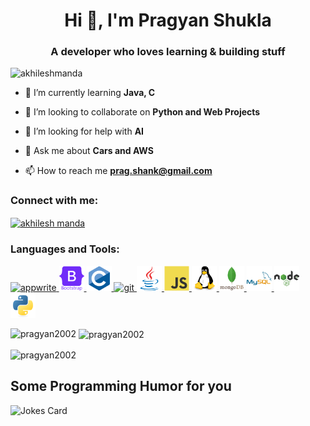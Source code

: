 
<h1 align="center">Hi 👋, I'm Pragyan Shukla</h1>
<h3 align="center">A developer who loves learning & building stuff</h3>

<p align="left"> <img src="https://komarev.com/ghpvc/?username=akhileshmanda&label=Profile%20views&color=0e75b6&style=flat" alt="akhileshmanda" /> </p>

- 🌱 I’m currently learning **Java, C**

- 👯 I’m looking to collaborate on **Python and Web Projects**

- 🤝 I’m looking for help with **AI**

- 💬 Ask me about **Cars and AWS**

- 📫 How to reach me **prag.shank@gmail.com**

<h3 align="left">Connect with me:</h3>
<p align="left">
<a href="[https://linkedin.com/in/akhilesh manda](https://www.linkedin.com/in/pragyan-shukla-14808a206/)" target="blank"><img align="center" src="https://raw.githubusercontent.com/rahuldkjain/github-profile-readme-generator/master/src/images/icons/Social/linked-in-alt.svg" alt="akhilesh manda" height="30" width="40" /></a>

</p>

<h3 align="left">Languages and Tools:</h3>
<p align="left">  <a href="https://appwrite.io" target="_blank" rel="noreferrer"> <img src="https://www.vectorlogo.zone/logos/appwriteio/appwriteio-icon.svg" alt="appwrite" width="40" height="40"/> </a> <a href="https://getbootstrap.com" target="_blank" rel="noreferrer"> <img src="https://raw.githubusercontent.com/devicons/devicon/master/icons/bootstrap/bootstrap-plain-wordmark.svg" alt="bootstrap" width="40" height="40"/> </a> <a href="https://www.cprogramming.com/" target="_blank" rel="noreferrer"> <img src="https://raw.githubusercontent.com/devicons/devicon/master/icons/c/c-original.svg" alt="c" width="40" height="40"/> </a> <a href="https://git-scm.com/" target="_blank" rel="noreferrer"> <img src="https://www.vectorlogo.zone/logos/git-scm/git-scm-icon.svg" alt="git" width="40" height="40"/> </a> <a href="https://www.java.com" target="_blank" rel="noreferrer"> <img src="https://raw.githubusercontent.com/devicons/devicon/master/icons/java/java-original.svg" alt="java" width="40" height="40"/> </a> <a href="https://developer.mozilla.org/en-US/docs/Web/JavaScript" target="_blank" rel="noreferrer"> <img src="https://raw.githubusercontent.com/devicons/devicon/master/icons/javascript/javascript-original.svg" alt="javascript" width="40" height="40"/> </a> <a href="https://www.linux.org/" target="_blank" rel="noreferrer"> <img src="https://raw.githubusercontent.com/devicons/devicon/master/icons/linux/linux-original.svg" alt="linux" width="40" height="40"/> </a> <a href="https://www.mongodb.com/" target="_blank" rel="noreferrer"> <img src="https://raw.githubusercontent.com/devicons/devicon/master/icons/mongodb/mongodb-original-wordmark.svg" alt="mongodb" width="40" height="40"/> </a> <a href="https://www.mysql.com/" target="_blank" rel="noreferrer"> <img src="https://raw.githubusercontent.com/devicons/devicon/master/icons/mysql/mysql-original-wordmark.svg" alt="mysql" width="40" height="40"/> </a> <a href="https://nodejs.org" target="_blank" rel="noreferrer"> <img src="https://raw.githubusercontent.com/devicons/devicon/master/icons/nodejs/nodejs-original-wordmark.svg" alt="nodejs" width="40" height="40"/> </a> <a href="https://www.python.org" target="_blank" rel="noreferrer"> <img src="https://raw.githubusercontent.com/devicons/devicon/master/icons/python/python-original.svg" alt="python" width="40" height="40"/> </a> </p>

<p><img align="left" src="https://github-readme-stats.vercel.app/api/top-langs?username=pragyan2002&show_icons=true&locale=en&layout=compact" alt="pragyan2002" /></p>

<p>&nbsp;<img align="center" src="https://github-readme-stats.vercel.app/api?username=pragyan2002&show_icons=true&locale=en" alt="pragyan2002" /></p>

<p><img align="center" src="https://github-readme-streak-stats.herokuapp.com/?user=pragyan2002&" alt="pragyan2002" /></p>



<h2> Some Programming Humor for you </h2>

![Jokes Card](https://readme-jokes.vercel.app/api?hideBorder)
